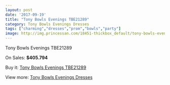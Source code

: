 ```yaml
---
layout: post
date: '2017-09-19'
title: "Tony Bowls Evenings TBE21289"
category: Tony Bowls Evenings Dresses
tags: ["charming","dresses","prom","bowls","party"]
image: http://img.princessan.com/18451-thickbox_default/tony-bowls-evenings-tbe21289.jpg
---
```

Tony Bowls Evenings TBE21289

On Sales: **$405.794**
<a href="https://www.princessan.com/en/tony-bowls-evenings-dresses/8487-tony-bowls-evenings-tbe21289.html"><amp-img layout="responsive" width="600" height="600" src="//img.princessan.com/18451-thickbox_default/tony-bowls-evenings-tbe21289.jpg" alt="Tony Bowls Evenings TBE21289 0" /></a>
<a href="https://www.princessan.com/en/tony-bowls-evenings-dresses/8487-tony-bowls-evenings-tbe21289.html"><amp-img layout="responsive" width="600" height="600" src="//img.princessan.com/18454-thickbox_default/tony-bowls-evenings-tbe21289.jpg" alt="Tony Bowls Evenings TBE21289 1" /></a>
<a href="https://www.princessan.com/en/tony-bowls-evenings-dresses/8487-tony-bowls-evenings-tbe21289.html"><amp-img layout="responsive" width="600" height="600" src="//img.princessan.com/18453-thickbox_default/tony-bowls-evenings-tbe21289.jpg" alt="Tony Bowls Evenings TBE21289 2" /></a>
<a href="https://www.princessan.com/en/tony-bowls-evenings-dresses/8487-tony-bowls-evenings-tbe21289.html"><amp-img layout="responsive" width="600" height="600" src="//img.princessan.com/18452-thickbox_default/tony-bowls-evenings-tbe21289.jpg" alt="Tony Bowls Evenings TBE21289 3" /></a>

Buy it: [Tony Bowls Evenings TBE21289](https://www.princessan.com/en/tony-bowls-evenings-dresses/8487-tony-bowls-evenings-tbe21289.html "Tony Bowls Evenings TBE21289")

View more: [Tony Bowls Evenings Dresses](https://www.princessan.com/en/67-tony-bowls-evenings-dresses "Tony Bowls Evenings Dresses")